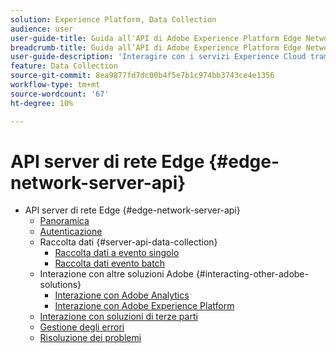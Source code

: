 ```yaml
---
solution: Experience Platform, Data Collection
audience: user
user-guide-title: Guida all'API di Adobe Experience Platform Edge Network Server
breadcrumb-title: Guida all’API di Adobe Experience Platform Edge Network Server
user-guide-description: 'Interagire con i servizi Experience Cloud tramite l’API server di rete Edge '
feature: Data Collection
source-git-commit: 8ea9877fd7dc00b4f5e7b1c974bb3743ce4e1356
workflow-type: tm+mt
source-wordcount: '67'
ht-degree: 10%

---
```



# API server di rete Edge {#edge-network-server-api}

* API server di rete Edge {#edge-network-server-api}
   * [Panoramica](overview.md)
   * [Autenticazione](authentication.md)
   * Raccolta dati {#server-api-data-collection}
      * [Raccolta dati a evento singolo](interactive-data-collection.md)
      * [Raccolta dati evento batch](non-interactive-data-collection.md)
   * Interazione con altre soluzioni Adobe {#interacting-other-adobe-solutions}
      * [Interazione con Adobe Analytics](interacting-adobe-analytics.md)
      * [Interazione con Adobe Experience Platform](interacting-experience-platform.md)
   * [Interazione con soluzioni di terze parti](interacting-third-party-solutions.md)
   * [Gestione degli errori](error-handling.md)
   * [Risoluzione dei problemi](troubleshooting.md)